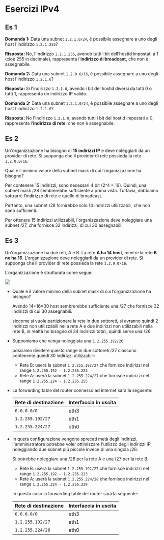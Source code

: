 ﻿# Esercizi IPv4

## Es 1

**Domanda 1:** Data una subnet `1.2.1.0/24`, è possibile assegnare a uno degli host l'indirizzo `1.2.1.255`?

**Risposta:** No, l'indirizzo `1.2.1.255`, avendo tutti i bit dell’hostid impostati a 1 (cioè 255 in decimale), rappresenta l'**indirizzo di broadcast**, che non è assegnabile.

**Domanda 2:** Data una subnet `1.2.0.0/16`, è possibile assegnare a uno degli host l'indirizzo `1.2.1.0`?

**Risposta:** Sì l'indirizzo `1.2.1.0`, avendo i bit del hostid diversi da tutti 0 o tutti 1, rappresenta un indirizzo IP valido.

**Domanda 3:** Data una subnet `1.2.1.0/24`, è possibile assegnare a uno degli host l'indirizzo `1.2.1.0`?

**Risposta:** No l'indirizzo `1.2.1.0`, avendo tutti i bit del hostid impostati a 0, rappresenta l'**indirizzo di rete**, che non è assegnabile.

## Es 2

Un'organizzazione ha bisogno di **15 indirizzi IP** e deve noleggiarli da un provider di rete. Si supponga che il provider di rete possieda la rete `1.2.0.0/16`.

Qual è il minimo valore della subnet mask di cui l’organizzazione ha bisogno?

Per contenere 15 indirizzi, sono necessari 4 bit (2^4 = 16). Quindi, una subnet mask /28 sembrerebbe sufficiente a prima vista. Tuttavia, dobbiamo sottrarre l’indirizzo di rete e quello di broadcast.

Pertanto, una subnet /28 fornirebbe solo 14 indirizzi utilizzabili, che non sono sufficienti.

Per ottenere 15 indirizzi utilizzabili, l'organizzazione deve noleggiare una subnet /27, che fornisce 32 indirizzi, di cui 30 assegnabili.

## Es 3

Un'organizzazione ha due reti, A e B. La rete **A ha 14 host**, mentre la rete **B ne ha 16**. L’organizzazione deve noleggiarli da un provider di rete. Si supponga che il provider di rete possieda la rete `1.2.0.0/16`.

L’organizzazione è strutturata come segue:

![](https://i.ibb.co/NSk3Rnw/image.png)

- Quale è il valore minimo della subnet mask di cui l’organizzazione ha bisogno?
    
    Avendo 14+16=30 host sembrerebbe sufficiente una /27 che fornisce 32 indirizzi di cui 30 assegnabili.
    
    siccome si vuole partizionare la rete in due sottoreti, si avranno quindi 2 indirizzi non utilizzabili nella rete A e due indirizzi non utilizzabili nella rete B, in realtà ho bisogno di 34 indirizzi totali, quindi serve una /26.
    
- Supponiamo che venga noleggiata una `1.2.255.192/26`.
    
    possiamo dividere questo range in due sottoreti /27 ciascuno contenente quindi 30 indirizzi utilizzabili:
    
    - Rete B: userà la subnet `1.2.255.192/27` che fornisce indirizzi nel range `1.2.255.192 - 1.2.255.223`
    - Rete A: userà la subnet `1.2.255.224/27` che fornisce indirizzi nel range `1.2.255.224 - 1.2.255.255`

- La forwarding table del router connesso ad internet sarà la seguente:
    
    
    | Rete di destinazione | Interfaccia in uscita |
    | --- | --- |
    | `0.0.0.0/0` | eth3 |
    | `1.2.255.192/27` | eth1 |
    | `1.2.255.224/27` | eth0 |
- In queta configurazione vengono sprecati metà degli indirizzi, l'amministratore potrebbe voler ottimizzare l'utilizzo degli indirizzi IP noleggiando due subnet più piccole invece di una singola /26.
    
    Si potrebbe noleggiare una /28 per la rete A e una /27 per la rete B.
    
    - Rete B: userà la subnet `1.2.255.192/27` che fornisce indirizzi nel range `1.2.255.192 - 1.2.255.223`
    - Rete A: userà la subnet `1.2.255.224/28` che fornisce indirizzi nel range `1.2.255.224 - 1.2.255.239`
    
    In questo caso la forwarding table del router sarà la seguente:
    
    | Rete di destinazione | Interfaccia in uscita |
    | --- | --- |
    | `0.0.0.0/0` | eth3 |
    | `1.2.255.192/27` | eth1 |
    | `1.2.255.224/28` | eth0 |
